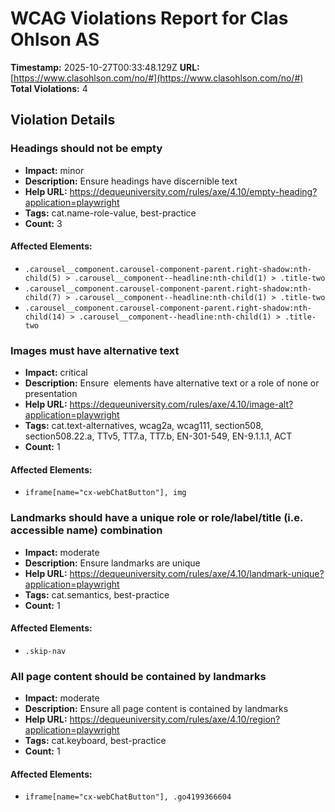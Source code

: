 # WCAG Violations Report for Clas Ohlson AS

**Timestamp:** 2025-10-27T00:33:48.129Z
**URL:** [https://www.clasohlson.com/no/#](https://www.clasohlson.com/no/#)
**Total Violations:** 4

## Violation Details

### Headings should not be empty

- **Impact:** minor
- **Description:** Ensure headings have discernible text
- **Help URL:** https://dequeuniversity.com/rules/axe/4.10/empty-heading?application=playwright
- **Tags:** cat.name-role-value, best-practice
- **Count:** 3

#### Affected Elements:

- `.carousel__component.carousel-component-parent.right-shadow:nth-child(5) > .carousel__component--headline:nth-child(1) > .title-two`
- `.carousel__component.carousel-component-parent.right-shadow:nth-child(7) > .carousel__component--headline:nth-child(1) > .title-two`
- `.carousel__component.carousel-component-parent.right-shadow:nth-child(14) > .carousel__component--headline:nth-child(1) > .title-two`

### Images must have alternative text

- **Impact:** critical
- **Description:** Ensure <img> elements have alternative text or a role of none or presentation
- **Help URL:** https://dequeuniversity.com/rules/axe/4.10/image-alt?application=playwright
- **Tags:** cat.text-alternatives, wcag2a, wcag111, section508, section508.22.a, TTv5, TT7.a, TT7.b, EN-301-549, EN-9.1.1.1, ACT
- **Count:** 1

#### Affected Elements:

- `iframe[name="cx-webChatButton"], img`

### Landmarks should have a unique role or role/label/title (i.e. accessible name) combination

- **Impact:** moderate
- **Description:** Ensure landmarks are unique
- **Help URL:** https://dequeuniversity.com/rules/axe/4.10/landmark-unique?application=playwright
- **Tags:** cat.semantics, best-practice
- **Count:** 1

#### Affected Elements:

- `.skip-nav`

### All page content should be contained by landmarks

- **Impact:** moderate
- **Description:** Ensure all page content is contained by landmarks
- **Help URL:** https://dequeuniversity.com/rules/axe/4.10/region?application=playwright
- **Tags:** cat.keyboard, best-practice
- **Count:** 1

#### Affected Elements:

- `iframe[name="cx-webChatButton"], .go4199366604`
